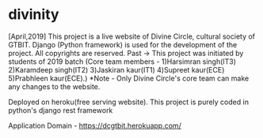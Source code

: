 # divinity 
[April,2019]
This project is a live website of Divine Circle, cultural society of GTBIT.
Django (Python framework) is used for the development of the project.
All copyrights are reserved.
Past -> This project was initiated by students of 2019 batch
(Core team members - 1)Harsimran singh(IT3)
                     2)Karamdeep singh(IT2)
                     3)Jaskiran kaur(IT1)
                     4)Supreet kaur(ECE)
                     5)Prabhleen kaur(ECE).)
*Note - Only Divine Circle's core team can make any changes to the website.

Deployed on heroku(free serving website). This project is purely coded in python's django rest framework


Application Domain - https://dcgtbit.herokuapp.com/
